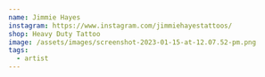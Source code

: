 ```yaml
---
name: Jimmie Hayes
instagram: https://www.instagram.com/jimmiehayestattoos/
shop: Heavy Duty Tattoo
image: /assets/images/screenshot-2023-01-15-at-12.07.52-pm.png
tags:
  - artist
---
```

